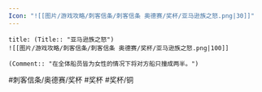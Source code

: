 ```yaml
---
Icon: "![[图片/游戏攻略/刺客信条/刺客信条 奥德赛/奖杯/亚马逊族之怒.png|30]]"
---
```

```ad-common-bronze-trophy
title: (Title:: "亚马逊族之怒")
![[图片/游戏攻略/刺客信条/刺客信条 奥德赛/奖杯/亚马逊族之怒.png|100]]

(Comment:: "在全体船员皆为女性的情况下将对方船只撞成两半。")
```

#刺客信条/奥德赛/奖杯 #奖杯 #奖杯/铜
